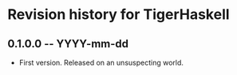 # Revision history for TigerHaskell

## 0.1.0.0 -- YYYY-mm-dd

* First version. Released on an unsuspecting world.
